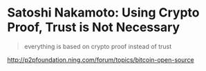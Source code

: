 # Satoshi Nakamoto: Using Crypto Proof, Trust is Not Necessary

> everything is based on crypto proof instead of trust

http://p2pfoundation.ning.com/forum/topics/bitcoin-open-source
